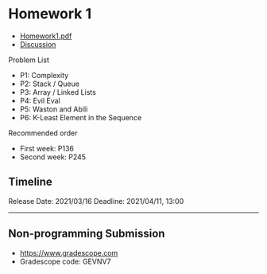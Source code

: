 # Homework 1

- [Homework1.pdf](https://github.com/stevengogogo/DSA-WastonAbili/files/6151159/Homework1.pdf) 
- [Discussion](https://cool.ntu.edu.tw/courses/4621/discussion_topics/30394)


Problem List

- P1: Complexity
- P2: Stack / Queue
- P3: Array / Linked Lists
- P4: Evil Eval
- P5: Waston and Abili
- P6:  K-Least Element in the Sequence

Recommended order
- First week: P136
- Second week: P245

## Timeline

Release Date: 2021/03/16
Deadline: 2021/04/11, 13:00

---
## Non-programming Submission
- https://www.gradescope.com 
- Gradescope code: GEVNV7
